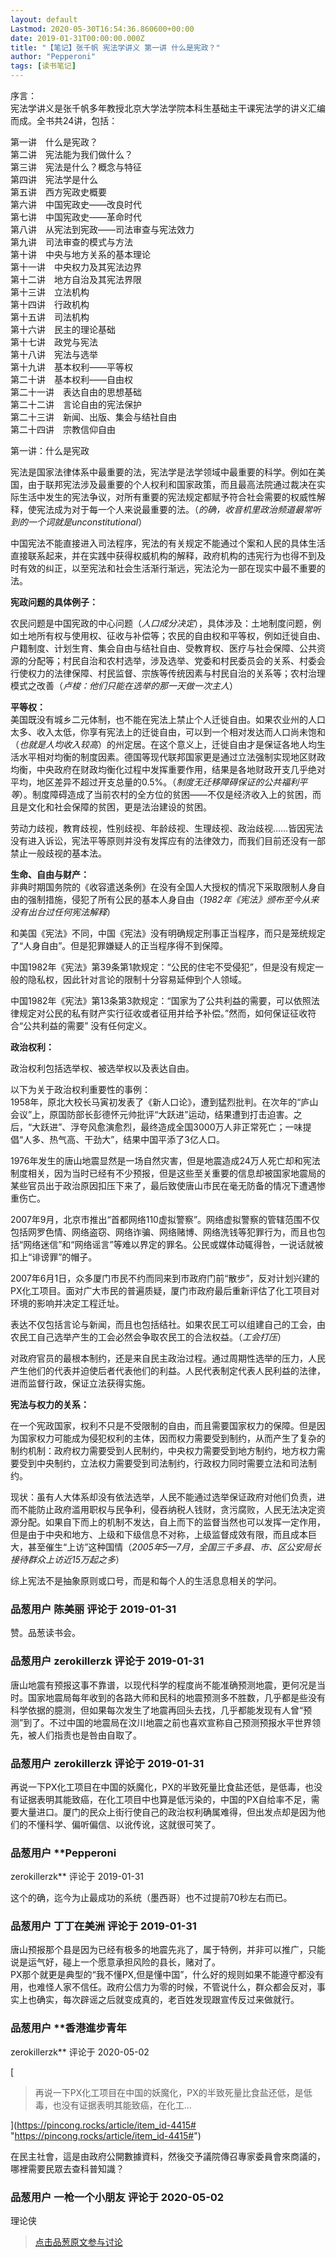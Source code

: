 ```yaml
---
layout: default
Lastmod: 2020-05-30T16:54:36.860600+00:00
date: 2019-01-31T00:00:00.000Z
title: "【笔记】张千帆 宪法学讲义 第一讲 什么是宪政？"
author: "Pepperoni"
tags: [读书笔记]
---
```


序言：  
宪法学讲义是张千帆多年教授北京大学法学院本科生基础主干课宪法学的讲义汇编而成。全书共24讲，包括：  
  
第一讲　什么是宪政？  
第二讲　宪法能为我们做什么？  
第三讲　宪法是什么？概念与特征  
第四讲　宪法学是什么  
第五讲　西方宪政史概要  
第六讲　中国宪政史——改良时代  
第七讲　中国宪政史——革命时代  
第八讲　从宪法到宪政——司法审查与宪法效力  
第九讲　司法审查的模式与方法  
第十讲　中央与地方关系的基本理论  
第十一讲　中央权力及其宪法边界  
第十二讲　地方自治及其宪法界限  
第十三讲　立法机构  
第十四讲　行政机构  
第十五讲　司法机构  
第十六讲　民主的理论基础  
第十七讲　政党与宪法  
第十八讲　宪法与选举  
第十九讲　基本权利——平等权  
第二十讲　基本权利——自由权  
第二十一讲　表达自由的思想基础  
第二十二讲　言论自由的宪法保护  
第二十三讲　新闻、出版、集会与结社自由  
第二十四讲　宗教信仰自由  
  
  
第一讲：什么是宪政  
  
宪法是国家法律体系中最重要的法，宪法学是法学领域中最重要的科学。例如在美国，由于联邦宪法涉及最重要的个人权利和国家政策，而且最高法院通过裁决在实际生活中发生的宪法争议，对所有重要的宪法规定都赋予符合社会需要的权威性解释，使宪法成为对于每一个人来说最重要的法。（_的确，收音机里政治频道最常听到的一个词就是unconstitutional_）  
  
中国宪法不能直接进入司法程序，宪法的有关规定不能通过个案和人民的具体生活直接联系起来，并在实践中获得权威机构的解释，政府机构的违宪行为也得不到及时有效的纠正，以至宪法和社会生活渐行渐远，宪法沦为一部在现实中最不重要的法。  
  
**宪政问题的具体例子：**  
  
农民问题是中国宪政的中心问题（_人口成分决定_），具体涉及：土地制度问题，例如土地所有权与使用权、征收与补偿等；农民的自由权和平等权，例如迁徙自由、户籍制度、计划生育、集会自由与结社自由、受教育权、医疗与社会保障、公共资源的分配等；村民自治和农村选举，涉及选举、党委和村民委员会的关系、村委会行使权力的法律保障、村民监督、宗族等传统因素与村民自治的关系等；农村治理模式之改善（_卢梭：他们只能在选举的那一天做一次主人_）  
  
**平等权：**  
美国既没有城乡二元体制，也不能在宪法上禁止个人迁徙自由。如果农业州的人口太多、收入太低，你享有宪法上的迁徙自由，可以到一个相对发达而人口尚未饱和（_也就是人均收入较高_）的州定居。在这个意义上，迁徙自由才是保证各地人均生活水平相对均衡的制度因素。德国等现代联邦国家更是通过立法强制实现地区财政均衡，中央政府在财政均衡化过程中发挥重要作用，结果是各地财政开支几乎绝对平均，地区差异不超过开支总量的0.5%。（_制度无迁移障碍保证的公共福利平等_）。制度障碍造成了当前农村的全方位的贫困——不仅是经济收入上的贫困，而且是文化和社会保障的贫困，更是法治建设的贫困。  
  
劳动力歧视，教育歧视，性别歧视、年龄歧视、生理歧视、政治歧视……皆因宪法没有进入诉讼，宪法平等原则并没有发挥应有的法律效力，而我们目前还没有一部禁止一般歧视的基本法。  
  
**生命、自由与财产：**  
非典时期国务院的《收容遣送条例》在没有全国人大授权的情况下采取限制人身自由的强制措施，侵犯了所有公民的基本人身自由（_1982年《宪法》颁布至今从来没有出台过任何宪法解释_）  
  
和美国《宪法》不同，中国《宪法》没有明确规定刑事正当程序，而只是笼统规定了“人身自由”。但是犯罪嫌疑人的正当程序得不到保障。  
  
中国1982年《宪法》第39条第1款规定：“公民的住宅不受侵犯”，但是没有规定一般的隐私权，因此针对言论的限制十分容易延伸到个人领域。  
  
中国1982年《宪法》第13条第3款规定：“国家为了公共利益的需要，可以依照法律规定对公民的私有财产实行征收或者征用并给予补偿。”然而，如何保证征收符合“公共利益的需要” 没有任何定义。  
  
**政治权利：**  
  
政治权利包括选举权、被选举权以及表达自由。  
  
以下为关于政治权利重要性的事例：  
1958年，原北大校长马寅初发表了《新人口论》，遭到猛烈批判。在次年的“庐山会议”上，原国防部长彭德怀元帅批评“大跃进”运动，结果遭到打击迫害。之后，“大跃进”、浮夸风愈演愈烈，最终造成全国3000万人非正常死亡；一味提倡“人多、热气高、干劲大”，结果中国平添了3亿人口。  
  
1976年发生的唐山地震显然是一场自然灾害，但是地震造成24万人死亡却和宪法制度相关，因为当时已经有不少预报，但是这些至关重要的信息却被国家地震局的某些官员出于政治原因扣压下来了，最后致使唐山市民在毫无防备的情况下遭遇惨重伤亡。  
  
2007年9月，北京市推出“首都网络110虚拟警察”。网络虚拟警察的管辖范围不仅包括网罗色情、网络盗窃、网络诈骗、网络赌博、网络洗钱等犯罪行为，而且也包括“网络迷信”和“网络谣言”等难以界定的罪名。公民或媒体动辄得咎，一说话就被扣上“诽谤罪”的帽子。  
  
2007年6月1日，众多厦门市民不约而同来到市政府门前“散步”，反对计划兴建的PX化工项目。面对广大市民的普遍质疑，厦门市政府最后重新评估了化工项目对环境的影响并决定工程迁址。  
  
表达不仅包括言论与新闻，而且也包括结社。如果农民工可以组建自己的工会，由农民工自己选举产生的工会必然会争取农民工的合法权益。（_工会打压_）  
  
对政府官员的最根本制约，还是来自民主政治过程。通过周期性选举的压力，人民产生他们的代表并迫使后者代表他们的利益。人民代表制定代表人民利益的法律，进而监督行政，保证立法获得实施。  
  
**宪法与权力的关系：**  
  
在一个宪政国家，权利不只是不受限制的自由，而且需要国家权力的保障。但是因为国家权力可能成为侵犯权利的主体，因而权力需要受到制约，从而产生了复杂的制约机制：政府权力需要受到人民制约，中央权力需要受到地方制约，地方权力需要受到中央制约，立法权力需要受到司法制约，行政权力同时需要立法和司法制约。  
  
现状：虽有人大体系却没有依法选举，人民不能通过选举保证政府对他们负责，进而不能防止政府滥用职权与民争利，侵吞纳税人钱财，贪污腐败，人民无法决定资源分配。如果自下而上的机制不发达，自上而下的监督当然也可以发挥一定作用，但是由于中央和地方、上级和下级信息不对称，上级监督成效有限，而且成本巨大，甚至催生“上访”这种国情（_2005年5—7月，全国三千多县、市、区公安局长接待群众上访近15万起之多_）  
  
综上宪法不是抽象原则或口号，而是和每个人的生活息息相关的学问。

            
### 品葱用户 **陈美丽** 评论于 2019-01-31
        
赞。品葱读书会。
        


            
### 品葱用户 **zerokillerzk** 评论于 2019-01-31
        
唐山地震有预报这事不靠谱，以现代科学的程度尚不能准确预测地震，更何况是当时。国家地震局每年收到的各路大师和民科的地震预测多不胜数，几乎都是些没有科学依据的臆测，但如果每次发生了地震再回头去找，几乎都能发现有人曾“预测”到了。不过中国的地震局在汶川地震之前也喜欢宣称自己预测预报水平世界领先，被人们指责也是咎由自取了。
        


            
### 品葱用户 **zerokillerzk** 评论于 2019-01-31
        
再说一下PX化工项目在中国的妖魔化，PX的半致死量比食盐还低，是低毒，也没有证据表明其能致癌，在化工项目中也算是低污染的，中国的PX自给率不足，需要大量进口。厦门的民众上街行使自己的政治权利确属难得，但出发点却是因为他们的不懂科学、偏听偏信、以讹传讹，这就很可笑了。
        


            
### 品葱用户 **Pepperoni

zerokillerzk** 评论于 2019-01-31
        
这个的确，迄今为止最成功的系统（墨西哥）也不过提前70秒左右而已。
        


            
### 品葱用户 **丁丁在美洲** 评论于 2019-01-31
        
唐山预报那个县是因为已经有极多的地震先兆了，属于特例，并非可以推广，只能说是运气好，碰上一个愿意承担风险的县长，赌对了。  
PX那个就更是典型的“我不懂PX,但是懂中国”，什么好的规则如果不能遵守都没有用，也难怪人家不信任。政府公信力为零的时候，不管说什么，群众都会反对，事实上也确实，每次辟谣之后就变成真的，老百姓发现跟宣传反过来做就行。
        


            
### 品葱用户 **香港進步青年 
zerokillerzk** 评论于 2020-05-02
        
[

> 再说一下PX化工项目在中国的妖魔化，PX的半致死量比食盐还低，是低毒，也没有证据表明其能致癌，在化工...

](https://pincong.rocks/article/item_id-4415# "https://pincong.rocks/article/item_id-4415#")  
  
在民主社會，這是由政府公開數據資料，然後交予議院傳召專家委員會來商議的，哪裡需要民眾去查科普知識？
        


            
### 品葱用户 **一枪一个小朋友** 评论于 2020-05-02
        
理论侠
        






> [点击品葱原文参与讨论](https://pincong.rocks/article/565)

